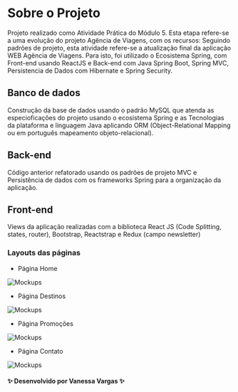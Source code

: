 # Sobre o Projeto

Projeto realizado como Atividade Prática do Módulo 5. Esta etapa refere-se a uma evolução do projeto Agência de Viagens, com os recursos:
Seguindo padrões de projeto, esta atividade refere-se a atualização final da aplicação WEB Agência de Viagens. Para isto, foi utilizado o Ecosistema Spring, com Front-end usando ReactJS e Back-end com Java Spring Boot, Spring MVC, Persistencia de Dados com Hibernate e Spring Security.

## Banco de dados

Construção da base de dados usando o padrão MySQL que atenda as especioficações do projeto usando o ecosistema Spring e as Tecnologias da plataforma e linguagem Java aplicando ORM (Object-Relational Mapping ou em português mapeamento objeto-relacional).

## Back-end

Código anterior refatorado usando os padrões de projeto MVC e Persistência de dados com os frameworks Spring para a organização da aplicação.

## Front-end

Views da aplicação realizadas com a biblioteca React JS (Code Splitting, states, router), Bootstrap, Reactstrap e Redux (campo newsletter)

### Layouts das páginas

- Página Home

![Mockups](https://github.com/VanessaVargas/desafio-mod4/blob/master/src/img/pag-home.png)

- Página Destinos

![Mockups](https://github.com/VanessaVargas/desafio-mod4/blob/master/src/img/pag-destinos.png)

- Página Promoções

![Mockups](https://github.com/VanessaVargas/desafio-mod4/blob/master/src/img/pag-promocoes.png)

- Página Contato

![Mockups](https://github.com/VanessaVargas/desafio-mod4/blob/master/src/img/pag-contato.png)

#### ✨ Desenvolvido por Vanessa Vargas ✨
